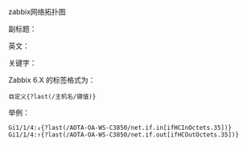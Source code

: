 zabbix网络拓扑图

副标题：

英文：

关键字：





Zabbix 6.X 的标签格式为：

    自定义{?last(/主机名/键值)}


举例：

```
Gi1/1/4:↓{?last(/AOTA-OA-WS-C3850/net.if.in[ifHCInOctets.35])}
Gi1/1/4:↑{?last(/AOTA-OA-WS-C3850/net.if.out[ifHCOutOctets.35])}
```

